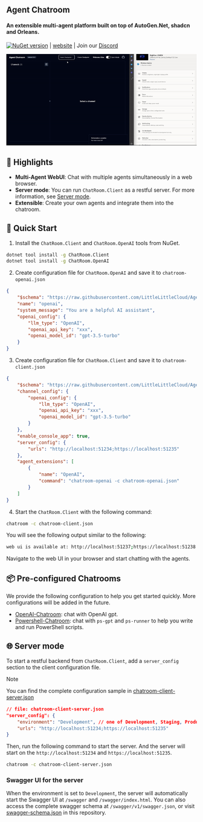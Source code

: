 ## Agent Chatroom
#### An extensible multi-agent platform built on top of AutoGen.Net, shadcn and Orleans.

[![NuGet version](https://badge.fury.io/nu/ChatRoom.SDK.svg)](https://badge.fury.io/nu/ChatRoom.Client) | [website](https://littlelittlecloud.github.io/Agent-ChatRoom/) | Join our [Discord](https://discord.gg/UYwcVfGaeq)

![Agent Chatroom](assets/agent-chatroom-switch-theme.gif)

## 🌟 Highlights
- **Multi-Agent WebUI**: Chat with multiple agents simultaneously in a web browser.
- **Server mode**: You can run `ChatRoom.Client` as a restful server. For more information, see [Server mode](#-server-mode).
- **Extensible**: Create your own agents and integrate them into the chatroom.

## 🚀 Quick Start
1. Install the `ChatRoom.Client` and `ChatRoom.OpenAI` tools from NuGet.
```bash
dotnet tool install -g ChatRoom.Client
dotnet tool install -g ChatRoom.OpenAI
```

2. Create configuration file for `ChatRoom.OpenAI` and save it to `chatroom-openai.json`

```json
{
    "$schema": "https://raw.githubusercontent.com/LittleLittleCloud/Agent-ChatRoom/main/schema/chatroom_openai_configuration_schema.json",
    "name": "openai",
    "system_message": "You are a helpful AI assistant",
    "openai_config": {
        "llm_type": "OpenAI",
        "openai_api_key": "xxx",
        "openai_model_id": "gpt-3.5-turbo"
    }
}
```

3. Create configuration file for `ChatRoom.Client` and save it to `chatroom-client.json`
```json
{
    "$schema": "https://raw.githubusercontent.com/LittleLittleCloud/Agent-ChatRoom/main/schema/client_configuration_schema.json",
    "channel_config": {
        "openai_config": {
            "llm_type": "OpenAI",
            "openai_api_key": "xxx",
            "openai_model_id": "gpt-3.5-turbo"
        }
    },
    "enable_console_app": true,
    "server_config": {
        "urls": "http://localhost:51234;https://localhost:51235"
    },
    "agent_extensions": [
        {
            "name": "OpenAI",
            "command": "chatroom-openai -c chatroom-openai.json"
        }
    ]
}
```

4. Start the `ChatRoom.Client` with the following command:
```bash
chatroom -c chatroom-client.json
```

You will see the following output similar to the following:
```bash
web ui is available at: http://localhost:51237;https://localhost:51238
```

Navigate to the web UI in your browser and start chatting with the agents.

## 📦 Pre-configured Chatrooms
We provide the following configuration to help you get started quickly. More configurations will be added in the future.
- [OpenAI-Chatroom](https://github.com/LittleLittleCloud/OpenAI-Chatroom): chat with OpenAI gpt.
- [Powershell-Chatroom](https://github.com/LittleLittleCloud/Powershell-ChatRoom): chat with `ps-gpt` and `ps-runner` to help you write and run PowerShell scripts.

## 🌐 Server mode
To start a restful backend from `ChatRoom.Client`, add a `server_config` section to the client configuration file.

> [!Note]
> You can find the complete configuration sample in [chatroom-client-server.json](configuration/chatroom-client-server.json)

```json
// file: chatroom-client-server.json
"server_config": {
    "environment": "Development", // one of Development, Staging, Production.
    "urls": "http://localhost:51234;https://localhost:51235"
}
```

Then, run the following command to start the server. And the server will start on the `http://localhost:51234` and `https://localhost:51235`.

```bash
chatroom -c chatroom-client-server.json
```

### Swagger UI for the server
When the environment is set to `Development`, the server will automatically start the Swagger UI at `/swagger` and `/swagger/index.html`. You can also access the complete swagger schema at `/swagger/v1/swagger.json`, or visit [swagger-schema.json](schema/chatroom_client_swagger_schema.json) in this repository.
